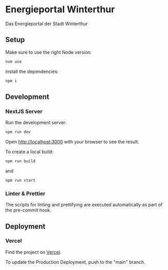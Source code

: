 # Energieportal Winterthur

Das Energieportal der Stadt Winterthur

## Setup

Make sure to use the right Node version:

```bash
nvm use
```

Install the dependencies:

```bash
npm i
```

## Development

### NextJS Server

Run the development server:

```bash
npm run dev
```

Open [http://localhost:3000](http://localhost:3000) with your browser to see the result.


To create a local build:

```bash
npm run build 
```
and

```bash
npm run start 
```

### Linter & Prettier

The scripts for linting and prettifying are executed automatically as part of the pre-commit hook.

## Deployment

### Vercel

Find the project on [Vercel](https://energieportal-winterthur.vercel.app/).

To update the Production Deployment, push to the "main" branch.